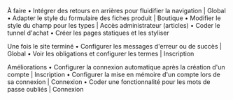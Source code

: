 À faire
• Intégrer des retours en arrières pour fluidifier la navigation | Global
• Adapter le style du formulaire des fiches produit | Boutique
• Modifier le style du champ pour les types | Accès administrateur (articles)
• Coder le tunnel d'achat
• Créer les pages statiques et les styliser

Une fois le site terminé
• Configurer les messages d'erreur ou de succès | Global
• Voir les obligations et configurer les termes | Inscription

Améliorations
• Configurer la connexion automatique après la création d'un compte | Inscription
• Configurer la mise en mémoire d'un compte lors de sa connexion | Connexion
• Coder une fonctionnalité pour les mots de passe oubliés | Connexion
